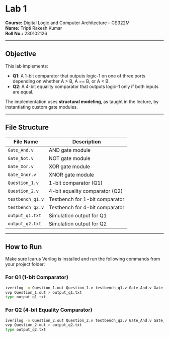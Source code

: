 # Lab 1

**Course:** Digital Logic and Computer Architecture – CS322M  
**Name:** Tripti Rakesh Kumar  
**Roll No.:** 230102126

---

## Objective

This lab implements:
- **Q1**: A 1-bit comparator that outputs logic-1 on one of three ports depending on whether A > B, A == B, or A < B.
- **Q2**: A 4-bit equality comparator that outputs logic-1 only if both inputs are equal.

The implementation uses **structural modeling**, as taught in the lecture, by instantiating custom gate modules.

---

## File Structure

| File Name              | Description                            |
|------------------------|----------------------------------------|
| `Gate_And.v`          | AND gate module                         |
| `Gate_Not.v`          | NOT gate module                         |
| `Gate_Xor.v`          | XOR gate module                         |
| `Gate_Xnor.v`         | XNOR gate module                        |
| `Question_1.v`        | 1-bit comparator (Q1)                   |
| `Question_2.v`        | 4-bit equality comparator (Q2)          |
| `testbench_q1.v`      | Testbench for 1-bit comparator          |
| `testbench_q2.v`      | Testbench for 4-bit comparator          |
| `output_q1.txt`       | Simulation output for Q1                |
| `output_q2.txt`       | Simulation output for Q2                |

---

## How to Run

Make sure Icarus Verilog is installed and run the following commands from your project folder:

### For Q1 (1-bit Comparator)
```bash
iverilog -o Question_1.out Question_1.v testbench_q1.v Gate_And.v Gate_Not.v Gate_Xnor.v
vvp Question_1.out > output_q1.txt
type output_q1.txt
```

### For Q2 (4-bit Equality Comparator)
```bash
iverilog -o Question_2.out Question_2.v testbench_q2.v Gate_And.v Gate_Not.v Gate_Xnor.v
vvp Question_2.out > output_q2.txt
type output_q2.txt
```
